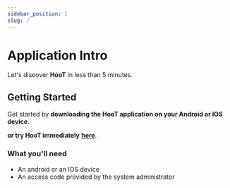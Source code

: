 ```yaml
---
sidebar_position: 1
slug: /
---
```


# Application Intro

Let's discover **HooT** in less than 5 minutes.

## Getting Started

Get started by **downloading the HooT application on your Android or IOS device**.

**or try HooT immediately** **[here](https://dev.hoot.mx/)**.

### What you'll need

- An android or an IOS device
- An access code provided by the system administrator

<!-- ## Generate a new site

Generate a new Docusaurus site using the **classic template**.

The classic template will automatically be added to your project after you run the command:

```bash
npm init docusaurus@latest my-website classic
```

You can type this command into Command Prompt, Powershell, Terminal, or any other integrated terminal of your code editor.

The command also installs all necessary dependencies you need to run Docusaurus. -->

<!-- ## Start your site

Run the development server:

```bash
cd my-website
npm run start
```

The `cd` command changes the directory you're working with. In order to work with your newly created Docusaurus site, you'll need to navigate the terminal there.

The `npm run start` command builds your website locally and serves it through a development server, ready for you to view at http://localhost:3000/. -->

<!-- Open `docs/intro.md` (this page) and edit some lines: the site **reloads automatically** and displays your changes. -->
